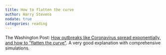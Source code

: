 ```yaml
---
title: How to flatten the curve
author: Harry Stevens
nodate: true
categories: reading
---
```

The Washington Post: [How outbreaks like Coronavirus spread exponentially, and how to "flatten the curve"](https://www.washingtonpost.com/graphics/2020/world/corona-simulator/). A very good explanation with comprehensive simulations.